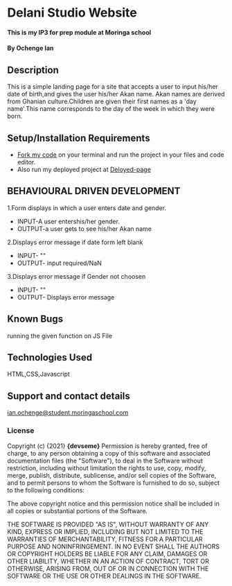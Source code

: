 # Delani Studio Website

#### This is my IP3 for prep module at Moringa school
#### By **Ochenge Ian**
## Description
This is a simple landing page for a site that accepts a user to input his/her date of birth,and gives the user his/her Akan name.
Akan names are derived from Ghanian culture.Children are given their first names as a 'day name'.This name corresponds to the day of the week in which they were born.
## Setup/Installation Requirements
* [Fork my code](https://github.com/devseme/Ghana-Akan-Naming-website.git) on your terminal and run the project in your files and code editor.
* Also run my deployed project at [Deloyed-page](https://devseme.github.io/Ghana-Akan-Naming-website/)
## BEHAVIOURAL DRIVEN DEVELOPMENT
1.Form displays in which a user enters date and gender.
 
 * INPUT-A user entershis/her gender.
 * OUTPUT-a user gets to see his/her Akan name
 
2.Displays error message if date form left blank
   * INPUT- ""
   * OUTPUT- input required/NaN
   
3.Displays error message if Gender not choosen
  * INPUT- ""
  * OUTPUT- Displays error message  
    
## Known Bugs
running the given function on JS File
## Technologies Used
HTML,CSS,Javascript
## Support and contact details
ian.ochenge@student.moringaschool.com
### License

Copyright (c) {2021} **{devseme}**
Permission is hereby granted, free of charge, to any person obtaining a copy
of this software and associated documentation files (the "Software"), to deal
in the Software without restriction, including without limitation the rights
to use, copy, modify, merge, publish, distribute, sublicense, and/or sell
copies of the Software, and to permit persons to whom the Software is
furnished to do so, subject to the following conditions:

The above copyright notice and this permission notice shall be included in all
copies or substantial portions of the Software.

THE SOFTWARE IS PROVIDED "AS IS", WITHOUT WARRANTY OF ANY KIND, EXPRESS OR
IMPLIED, INCLUDING BUT NOT LIMITED TO THE WARRANTIES OF MERCHANTABILITY,
FITNESS FOR A PARTICULAR PURPOSE AND NONINFRINGEMENT. IN NO EVENT SHALL THE
AUTHORS OR COPYRIGHT HOLDERS BE LIABLE FOR ANY CLAIM, DAMAGES OR OTHER
LIABILITY, WHETHER IN AN ACTION OF CONTRACT, TORT OR OTHERWISE, ARISING FROM,
OUT OF OR IN CONNECTION WITH THE SOFTWARE OR THE USE OR OTHER DEALINGS IN THE
SOFTWARE.
